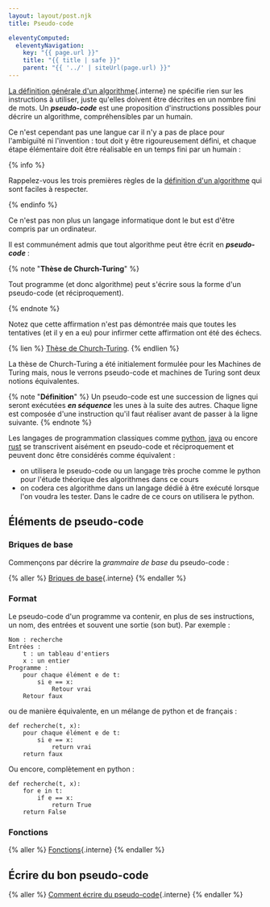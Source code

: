 ```yaml
---
layout: layout/post.njk
title: Pseudo-code

eleventyComputed:
  eleventyNavigation:
    key: "{{ page.url }}"
    title: "{{ title | safe }}"
    parent: "{{ '../' | siteUrl(page.url) }}"
---
```


[La définition générale d'un algorithme](../../bases-théoriques/définition){.interne} ne spécifie rien sur les instructions à utiliser, juste qu'elles doivent être décrites en un nombre fini de mots. Un **_pseudo-code_** est une proposition d'instructions possibles pour décrire un algorithme, compréhensibles par un humain.

Ce n'est cependant pas une langue car il n'y a pas de place pour l'ambiguïté ni l'invention : tout doit y être rigoureusement défini, et chaque étape élémentaire doit être réalisable en un temps fini par un humain :

{% info %}

Rappelez-vous les trois premières règles de la [définition d'un algorithme](../../bases-théoriques/définition/#règles-générales) qui sont faciles à respecter.

{% endinfo %}

Ce n'est pas non plus un langage informatique dont le but est d'être compris par un ordinateur.

Il est communément admis que tout algorithme peut être écrit en **_pseudo-code_** :

{% note "**Thèse de Church-Turing**" %}

Tout programme (et donc algorithme) peut s'écrire sous la forme d'un pseudo-code (et réciproquement).

{% endnote %}

Notez que cette affirmation n'est pas démontrée mais que toutes les tentatives (et il y en a eu) pour infirmer cette affirmation ont été des échecs.

{% lien %}
[Thèse de Church-Turing](https://fr.wikipedia.org/wiki/Th%C3%A8se_de_Church).
{% endlien %}

La thèse de Church-Turing a été initialement formulée pour les Machines de Turing mais, nous le verrons pseudo-code et machines de Turing sont deux notions équivalentes.

<span id="règles"></span>
{% note "**Définition**" %}
Un pseudo-code est une succession de lignes qui seront exécutées **_en séquence_** les unes à la suite des autres. Chaque ligne est composée d'une instruction qu'il faut réaliser avant de passer à la ligne suivante.
{% endnote %}

Les langages de programmation classiques comme [python](https://www.python.org/), [java](https://www.java.com/fr/) ou encore [rust](https://www.rust-lang.org/fr) se transcrivent aisément en pseudo-code et réciproquement et peuvent donc être considérés comme équivalent :

- on utilisera le pseudo-code ou un langage très proche comme le python pour l'étude théorique des algorithmes dans ce cours
- on codera ces algorithme dans un langage dédié à être exécuté lorsque l'on voudra les tester. Dans le cadre de ce cours on utilisera le python.

## Éléments de pseudo-code

### Briques de base

Commençons par décrire la _grammaire de base_ du pseudo-code :

{% aller %}
[Briques de base](briques-de-base){.interne}
{% endaller %}

### Format

Le pseudo-code d'un programme va contenir, en plus de ses instructions, un nom, des entrées et souvent une sortie (son but). Par exemple :

<div id="problème-recherche"></div>

```text
Nom : recherche
Entrées :
    t : un tableau d'entiers
    x : un entier
Programme :
    pour chaque élément e de t:
        si e == x:
            Retour vrai
    Retour faux
```

ou de manière équivalente, en un mélange de python et de français :

```python#
def recherche(t, x):
    pour chaque élément e de t:
        si e == x:
            return vrai
    return faux
```

Ou encore, complètement en python :

<div id="fonction-recherche"></div>

```python#
def recherche(t, x):
    for e in t:
        if e == x:
            return True
    return False
```

### Fonctions

{% aller %}
[Fonctions](fonctions){.interne}
{% endaller %}

## Écrire du bon pseudo-code

{% aller %}
[Comment écrire du pseudo-code](style){.interne}
{% endaller %}
